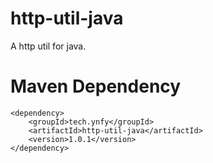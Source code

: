 # http-util-java

A http util for java. 

# Maven Dependency
```
<dependency>
    <groupId>tech.ynfy</groupId>
    <artifactId>http-util-java</artifactId>
    <version>1.0.1</version>
</dependency>
```
